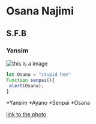 # Osana Najimi
## S.F.B
### Yansim


![this is a image](https://th.bing.com/th/id/OIP.22cV1SChuFvWmI2enH8NxAHaHa?pid=ImgDet&rs=1)

```javascript
let Osana = "stupid hoe"
Function senpai(){
 alert(Osana);
}
```

*Yansim
  *Ayano
  *Senpai
  *Osana

[link to the photo](https://i.pinimg.com/474x/39/5c/72/395c72ac14d97a65f91bc5e8196b5904.jpg)
